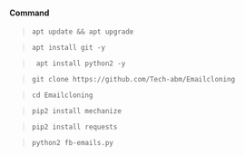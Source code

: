 #### Command 

> `apt update && apt upgrade`

> `apt install git -y`

> ` apt install python2 -y`

> `git clone https://github.com/Tech-abm/Emailcloning`

> `cd Emailcloning`

> ` pip2 install mechanize `

> ` pip2 install requests `

> `python2 fb-emails.py`

